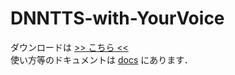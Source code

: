 # DNNTTS-with-YourVoice
ダウンロードは [>> こちら <<](https://gitlab.com/f-matano44/dnntts-with-yourvoice/-/releases)<br>
使い方等のドキュメントは [docs](https://gitlab.com/f-matano44/dnntts-with-yourvoice/-/tree/main/docs) にあります．
